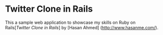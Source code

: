 # Twitter Clone in Rails

This a sample web application to showcase my skills on Ruby on Rails[*Twitter Clone in Rails*]
by [Hasan Ahmed] (http://www.hasanme.com/).